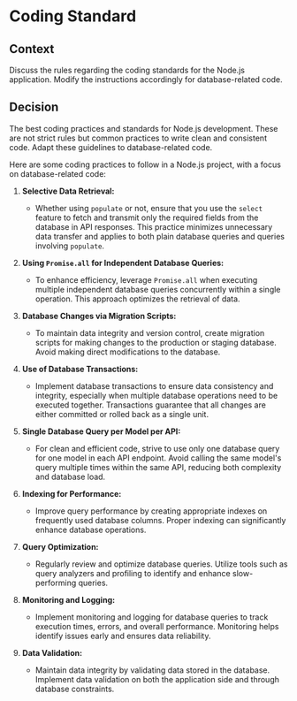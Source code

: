 # Coding Standard

## Context

Discuss the rules regarding the coding standards for the Node.js application. Modify the instructions accordingly for database-related code.

## Decision

The best coding practices and standards for Node.js development. These are not strict rules but common practices to write clean and consistent code. Adapt these guidelines to database-related code.

Here are some coding practices to follow in a Node.js project, with a focus on database-related code:

1. **Selective Data Retrieval:**
    - Whether using `populate` or not, ensure that you use the `select` feature to fetch and transmit only the required fields from the database in API responses. This practice minimizes unnecessary data transfer and applies to both plain database queries and queries involving `populate`.

2. **Using `Promise.all` for Independent Database Queries:**
    - To enhance efficiency, leverage `Promise.all` when executing multiple independent database queries concurrently within a single operation. This approach optimizes the retrieval of data.

3. **Database Changes via Migration Scripts:**
    - To maintain data integrity and version control, create migration scripts for making changes to the production or staging database. Avoid making direct modifications to the database.

4. **Use of Database Transactions:**
    - Implement database transactions to ensure data consistency and integrity, especially when multiple database operations need to be executed together. Transactions guarantee that all changes are either committed or rolled back as a single unit.

5. **Single Database Query per Model per API:**
    - For clean and efficient code, strive to use only one database query for one model in each API endpoint. Avoid calling the same model's query multiple times within the same API, reducing both complexity and database load.

6. **Indexing for Performance:**
    - Improve query performance by creating appropriate indexes on frequently used database columns. Proper indexing can significantly enhance database operations.

7. **Query Optimization:**
    - Regularly review and optimize database queries. Utilize tools such as query analyzers and profiling to identify and enhance slow-performing queries.

8. **Monitoring and Logging:**
    - Implement monitoring and logging for database queries to track execution times, errors, and overall performance. Monitoring helps identify issues early and ensures data reliability.

9. **Data Validation:**
    - Maintain data integrity by validating data stored in the database. Implement data validation on both the application side and through database constraints.